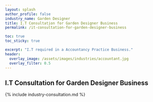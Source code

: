 ```yaml
---
layout: splash 
author_profile: false 
industry_name: Garden Designer
title: I.T Consultation for Garden Designer Business
permalink: /it-consultation-for-garden-designer-business

toc: true
toc_sticky: true

excerpt: "I.T required in a Accountancy Practice Business."
header:
  overlay_image: /assets/images/industries/accountant.jpg
  overlay_filter: 0.5 
---
```


## I.T Consultation for Garden Designer Business

{% include industry-consultation.md %}
